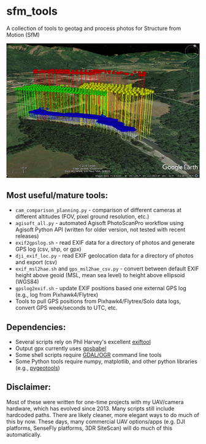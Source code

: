 # sfm_tools
A collection of tools to geotag and process photos for Structure from Motion (SfM)

![dji_exif_loc.py in GoogleEarth](/images/googleearth_example.PNG)

## Most useful/mature tools:
* `cam_comparison_planning.py` - comparison of different cameras at different altitudes (FOV, pixel ground resolution, etc.)
* `agisoft_all.py` - automated Agisoft PhotoScanPro workflow using Agisoft Python API (written for older version, not tested with recent releases)
* `exif2gpslog.sh` - read EXIF data for a directory of photos and generate GPS log (csv, shp, or gpx)
* `dji_exif_loc.py` - read EXIF geolocation data for a directory of photos and export (csv)
* `exif_msl2hae.sh` and `gps_msl2hae_csv.py` - convert between default EXIF height above geoid (MSL, mean sea level) to height above ellipsoid (WGS84)
* `gpslog2exif.sh` - update EXIF positions based one external GPS log (e.g., log from Pixhawk4/Flytrex)
* Tools to pull GPS positions from Pixhawk4/Flytrex/Solo data logs, convert GPS week/seconds to UTC, etc.

## Dependencies:
* Several scripts rely on Phil Harvey's excellent [exiftool](http://www.sno.phy.queensu.ca/~phil/exiftool/)
* Output gpx currently uses [gpsbabel](http://www.gpsbabel.org/)
* Some shell scripts require [GDAL/OGR](http://www.gdal.org/) command line tools
* Some Python tools require numpy, matplotlib, and other python libraries (e.g., [pygeotools](https://github.com/dshean/pygeotools))

## Disclaimer:
Most of these were written for one-time projects with my UAV/camera hardware, which has evolved since 2013.  Many scripts still include hardcoded paths.  There are likely cleaner, more elegant ways to do much of this by now.  These days, many commercial UAV options/apps (e.g. DJI platforms, SenseFly platforms, 3DR SiteScan) will do much of this automatically.
